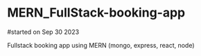 # MERN_FullStack-booking-app

#started on Sep 30 2023

Fullstack booking app using MERN (mongo, express, react, node)
